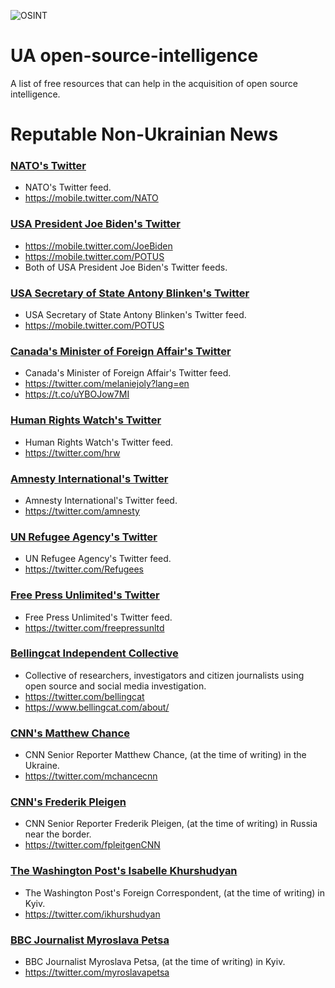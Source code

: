 ![OSINT](https://raw.githubusercontent.com/jaybitdesign/open-source-intelligence/main/osint.png)

# UA open-source-intelligence
A list of free resources that can help in the acquisition of open source intelligence.

# Reputable Non-Ukrainian News
### [NATO's Twitter](https://mobile.twitter.com/NATO)
* NATO's Twitter feed.
* https://mobile.twitter.com/NATO

### [USA President Joe Biden's Twitter](https://mobile.twitter.com/JoeBiden)
* https://mobile.twitter.com/JoeBiden
* https://mobile.twitter.com/POTUS
* Both of USA President Joe Biden's Twitter feeds.

### [USA Secretary of State Antony Blinken's Twitter](https://mobile.twitter.com/POTUS)
* USA Secretary of State Antony Blinken's Twitter feed.
* https://mobile.twitter.com/POTUS

### [Canada's Minister of Foreign Affair's Twitter](https://twitter.com/melaniejoly?lang=en)
* Canada's Minister of Foreign Affair's Twitter feed.
* https://twitter.com/melaniejoly?lang=en
* https://t.co/uYBOJow7MI

### [Human Rights Watch's Twitter](https://twitter.com/hrw)
* Human Rights Watch's Twitter feed.
* https://twitter.com/hrw

### [Amnesty International's Twitter](https://twitter.com/amnesty)
* Amnesty International's Twitter feed.
* https://twitter.com/amnesty

### [UN Refugee Agency's Twitter](https://twitter.com/Refugees)
* UN Refugee Agency's Twitter feed.
* https://twitter.com/Refugees

### [Free Press Unlimited's Twitter](https://twitter.com/freepressunltd)
* Free Press Unlimited's Twitter feed.
* https://twitter.com/freepressunltd

### [Bellingcat Independent Collective](https://www.bellingcat.com/about/)
* Collective of researchers, investigators and citizen journalists using open source and social media investigation.
* https://twitter.com/bellingcat
* https://www.bellingcat.com/about/

### [CNN's Matthew Chance](https://twitter.com/mchancecnn)
* CNN Senior Reporter Matthew Chance, (at the time of writing) in the Ukraine.
* https://twitter.com/mchancecnn

### [CNN's Frederik Pleigen](https://twitter.com/fpleitgenCNN)
* CNN Senior Reporter Frederik Pleigen, (at the time of writing) in Russia near the border.
* https://twitter.com/fpleitgenCNN

### [The Washington Post's Isabelle Khurshudyan](https://twitter.com/ikhurshudyan)
* The Washington Post's Foreign Correspondent, (at the time of writing) in Kyiv.
* https://twitter.com/ikhurshudyan

### [BBC Journalist Myroslava Petsa](https://twitter.com/myroslavapetsa)
* BBC Journalist Myroslava Petsa, (at the time of writing) in Kyiv.
* https://twitter.com/myroslavapetsa